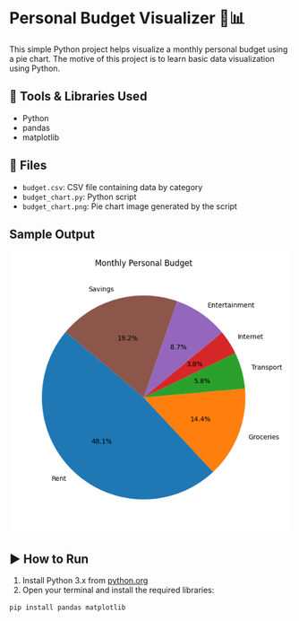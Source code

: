 # Personal Budget Visualizer 🧾📊

This simple Python project helps visualize a monthly personal budget using a pie chart. The motive of this project is to learn basic data visualization using Python.

## 🔧 Tools & Libraries Used

- Python
- pandas
- matplotlib

## 📁 Files

- `budget.csv`: CSV file containing data by category
- `budget_chart.py`: Python script 
- `budget_chart.png`: Pie chart image generated by the script

## Sample Output

![Budget Pie Chart](budget_chart.png)

## ▶️ How to Run

1. Install Python 3.x from [python.org](https://www.python.org/)
2. Open your terminal and install the required libraries:

```bash
pip install pandas matplotlib


